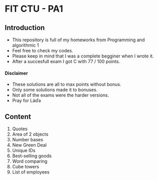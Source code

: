 # FIT CTU - PA1

## Introduction

- This repository is full of my homeworks from Programming and algorithmic 1
- Feel free to check my codes.
- Please keep in mind that I was a complete begginer when I wrote it.
- After a succesfull exam I got C with 77 / 100 points.

#### Disclaimer

- These solutions are all to max points without bonus.
- Only some solutions made it to bonuses.
- Not all of the exams were the harder versions.
- Pray for Láďa

## Content

1. Quotes
2. Area of 2 objects
3. Number bases
4. New Green Deal
5. Unique IDs
6. Best-selling goods
7. Word comparing
8. Cube towers
9. List of employees